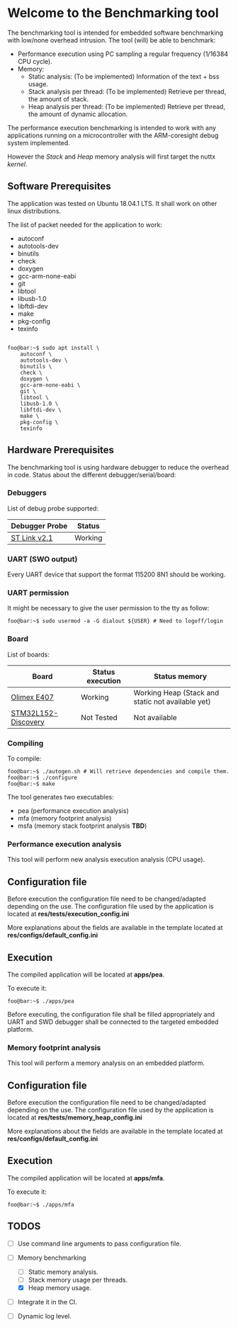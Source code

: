 # Welcome to the Benchmarking tool

The benchmarking tool is intended for embedded software benchmarking with 
low/none overhead intrusion. The tool (will) be able to benchmark:

- Performance execution using PC sampling a regular frequency (1/16384 CPU cycle).
- Memory:
  - Static analysis: (To be implemented) Information of the text + bss usage.
  - Stack analysis per thread: (To be implemented) Retrieve per thread, the amount 
				of stack. 
  - Heap analysis per thread: (To be implemented) Retrieve per thread, the amount 
				of dynamic allocation. 


The performance execution benchmarking is intended to work with any applications
running on a microcontroller with the ARM-coresight debug system implemented.

However the *Stack* and *Heap* memory analysis will first target the nuttx *kernel*. 

## Software Prerequisites
The application was tested on Ubuntu 18.04.1 LTS. It shall work on other
linux distributions.

The list of packet needed for the application to work:

- autoconf
- autotools-dev
- binutils
- check
- doxygen 
- gcc-arm-none-eabi
- git
- libtool
- libusb-1.0
- libftdi-dev
- make
- pkg-config
- texinfo

```console

foo@bar:~$ sudo apt install \
	autoconf \
	autotools-dev \
	binutils \
	check \
	doxygen \
	gcc-arm-none-eabi \
	git \
	libtool \
	libusb-1.0 \
	libftdi-dev \
	make \
	pkg-config \
	texinfo
```

## Hardware Prerequisites 
The benchmarking tool is using hardware debugger to reduce the overhead in code.
Status  about the different debugger/serial/board:

### Debuggers
List of debug probe supported:

| Debugger Probe     | Status     |
| -----------------  | ---------- |
| [ST Link v2.1](http://www.st.com/en/development-tools/st-link-v2.html)       | Working    |

### UART (SWO output)
Every UART device that support the format 115200 8N1 should be working.

### UART permission
It might be necessary to give the user permission to the tty as follow:

```console
foo@bar:~$ sudo usermod -a -G dialout ${USER} # Need to logoff/login

```

### Board
List of boards:

| Board              | Status execution | Status memory |
| -----------------  | ---------------- | ------------- |
| [Olimex E407](https://www.olimex.com/Products/ARM/ST/STM32-E407/open-source-hardware) | Working | Working Heap (Stack and static not available yet)  |
| [STM32L152-Discovery](https://www.st.com/en/evaluation-tools/32l152cdiscovery.html) | Not Tested | Not available |

### Compiling 
To compile:
```console
foo@bar:~$ ./autogen.sh # Will retrieve dependencies and compile them.
foo@bar:~$ ./configure
foo@bar:~$ make
```	

The tool generates two executables:
 - pea (performance execution analysis) 
 - mfa (memory footprint analysis)
 - msfa (memory stack footprint analysis **TBD**)

### Performance execution analysis
This tool will perform new analysis execution analysis (CPU usage).

## Configuration file
Before execution the configuration file need to be changed/adapted depending on
the use. The configuration file used by the application is located at 
__res/tests/execution_config.ini__

More explanations about the fields are available in the template located at
__res/configs/default_config.ini__

## Execution
The compiled application will be located at __apps/pea__. 

To execute it:

```console
foo@bar:~$ ./apps/pea
```

Before executing, the configuration file shall be filled appropriately and
UART and SWD debugger shall be connected to the targeted embedded platform.

### Memory footprint analysis 
This tool will perform a memory analysis on an embedded platform.

## Configuration file
Before execution the configuration file need to be changed/adapted depending on
the use. The configuration file used by the application is located at 
__res/tests/memory_heap_config.ini__

More explanations about the fields are available in the template located at
__res/configs/default_config.ini__

## Execution
The compiled application will be located at __apps/mfa__. 

To execute it:
```console
foo@bar:~$ ./apps/mfa
```

## TODOS
- [ ] Use command line arguments to pass configuration file.
- [ ] Memory benchmarking 
    - [ ] Static memory analysis.
    - [ ] Stack memory usage per threads.
    - [x] Heap memory usage.
- [ ] Integrate it in the CI.
- [ ] Dynamic log level.


